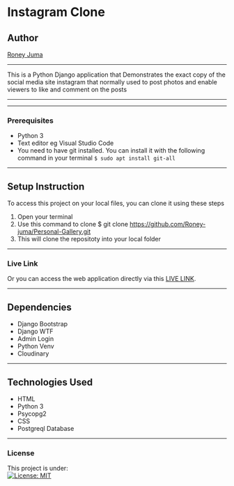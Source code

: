 # Instagram Clone
## Author
[Roney Juma](https://github.com/Roney-juma)
*****
This is a Python Django application that Demonstrates the exact copy of the social media site instagram that normally used to post photos and enable viewers to like and comment on the posts
*****
*****
### Prerequisites
* Python 3
* Text editor eg Visual Studio Code
* You need to have git installed. You can install it with the following command in your terminal
`$ sudo apt install git-all`
*****
## Setup Instruction
To access this project on your local files, you can clone it using these steps
1. Open your terminal
1. Use this command to clone $ git clone https://github.com/Roney-juma/Personal-Gallery.git
1. This will clone the repositoty into your local folder
*****
### Live Link
Or you can access the web application directly via this [LIVE LINK]().
******
## Dependencies
* Django Bootstrap
* Django WTF
* Admin Login
* Python Venv
* Cloudinary
*****
## Technologies Used
* HTML
* Python 3
* Psycopg2
* CSS
* Postgreql Database
*****
### License
This project is under:  
[![License: MIT](https://img.shields.io/badge/License-MIT-yellow.svg)](/LICENSE)